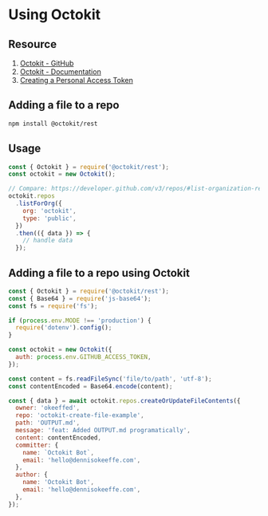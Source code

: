 # Using Octokit

## Resource

1. [Octokit - GitHub](https://github.com/octokit/rest.js/)
2. [Octokit - Documentation](https://octokit.github.io/rest.js/)
3. [Creating a Personal Access Token](https://help.github.com/en/github/authenticating-to-github/creating-a-personal-access-token-for-the-command-line)

## Adding a file to a repo

```bash
npm install @octokit/rest
```

## Usage

```javascript
const { Octokit } = require('@octokit/rest');
const octokit = new Octokit();

// Compare: https://developer.github.com/v3/repos/#list-organization-repositories
octokit.repos
  .listForOrg({
    org: 'octokit',
    type: 'public',
  })
  .then(({ data }) => {
    // handle data
  });
```

## Adding a file to a repo using Octokit

```javascript
const { Octokit } = require('@octokit/rest');
const { Base64 } = require('js-base64');
const fs = require('fs');

if (process.env.MODE !== 'production') {
  require('dotenv').config();
}

const octokit = new Octokit({
  auth: process.env.GITHUB_ACCESS_TOKEN,
});

const content = fs.readFileSync('file/to/path', 'utf-8');
const contentEncoded = Base64.encode(content);

const { data } = await octokit.repos.createOrUpdateFileContents({
  owner: 'okeeffed',
  repo: 'octokit-create-file-example',
  path: 'OUTPUT.md',
  message: 'feat: Added OUTPUT.md programatically',
  content: contentEncoded,
  committer: {
    name: `Octokit Bot`,
    email: 'hello@dennisokeeffe.com',
  },
  author: {
    name: 'Octokit Bot',
    email: 'hello@dennisokeeffe.com',
  },
});
```
